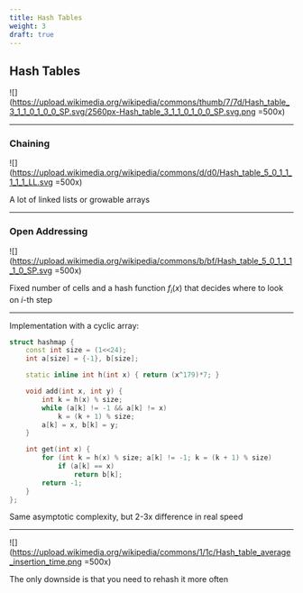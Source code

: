```yaml
---
title: Hash Tables
weight: 3
draft: true
---
```



## Hash Tables

![](https://upload.wikimedia.org/wikipedia/commons/thumb/7/7d/Hash_table_3_1_1_0_1_0_0_SP.svg/2560px-Hash_table_3_1_1_0_1_0_0_SP.svg.png =500x)

----

### Chaining

![](https://upload.wikimedia.org/wikipedia/commons/d/d0/Hash_table_5_0_1_1_1_1_1_LL.svg =500x)

A lot of linked lists or growable arrays

----

### Open Addressing

![](https://upload.wikimedia.org/wikipedia/commons/b/bf/Hash_table_5_0_1_1_1_1_0_SP.svg =500x)

Fixed number of cells and a hash function $f_i(x)$ that decides where to look on $i$-th step

----

Implementation with a cyclic array:

```cpp
struct hashmap {
    const int size = (1<<24);
    int a[size] = {-1}, b[size];

    static inline int h(int x) { return (x^179)*7; }

    void add(int x, int y) {
        int k = h(x) % size;
        while (a[k] != -1 && a[k] != x)
            k = (k + 1) % size;
        a[k] = x, b[k] = y; 
    }

    int get(int x) {
        for (int k = h(x) % size; a[k] != -1; k = (k + 1) % size)
            if (a[k] == x)
                return b[k];
        return -1;
    }
};
```

Same asymptotic complexity, but 2-3x difference in real speed

----

![](https://upload.wikimedia.org/wikipedia/commons/1/1c/Hash_table_average_insertion_time.png =500x)

The only downside is that you need to rehash it more often

